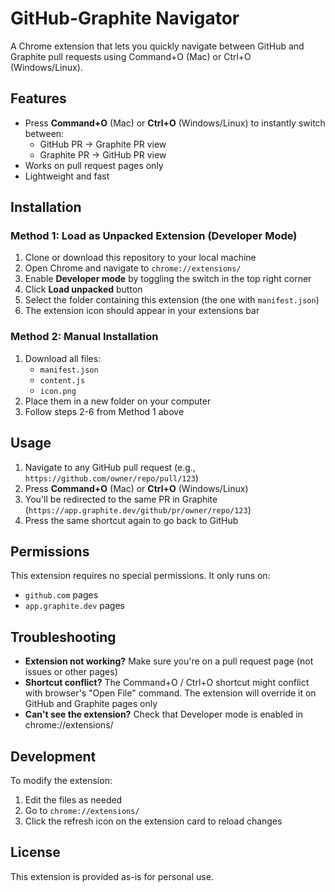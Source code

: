 # GitHub-Graphite Navigator

A Chrome extension that lets you quickly navigate between GitHub and Graphite pull requests using Command+O (Mac) or Ctrl+O (Windows/Linux).

## Features

- Press **Command+O** (Mac) or **Ctrl+O** (Windows/Linux) to instantly switch between:
  - GitHub PR → Graphite PR view
  - Graphite PR → GitHub PR view
- Works on pull request pages only
- Lightweight and fast

## Installation

### Method 1: Load as Unpacked Extension (Developer Mode)

1. Clone or download this repository to your local machine
2. Open Chrome and navigate to `chrome://extensions/`
3. Enable **Developer mode** by toggling the switch in the top right corner
4. Click **Load unpacked** button
5. Select the folder containing this extension (the one with `manifest.json`)
6. The extension icon should appear in your extensions bar

### Method 2: Manual Installation

1. Download all files:
   - `manifest.json`
   - `content.js`
   - `icon.png`
2. Place them in a new folder on your computer
3. Follow steps 2-6 from Method 1 above

## Usage

1. Navigate to any GitHub pull request (e.g., `https://github.com/owner/repo/pull/123`)
2. Press **Command+O** (Mac) or **Ctrl+O** (Windows/Linux)
3. You'll be redirected to the same PR in Graphite (`https://app.graphite.dev/github/pr/owner/repo/123`)
4. Press the same shortcut again to go back to GitHub

## Permissions

This extension requires no special permissions. It only runs on:
- `github.com` pages
- `app.graphite.dev` pages

## Troubleshooting

- **Extension not working?** Make sure you're on a pull request page (not issues or other pages)
- **Shortcut conflict?** The Command+O / Ctrl+O shortcut might conflict with browser's "Open File" command. The extension will override it on GitHub and Graphite pages only
- **Can't see the extension?** Check that Developer mode is enabled in chrome://extensions/

## Development

To modify the extension:
1. Edit the files as needed
2. Go to `chrome://extensions/`
3. Click the refresh icon on the extension card to reload changes

## License

This extension is provided as-is for personal use.